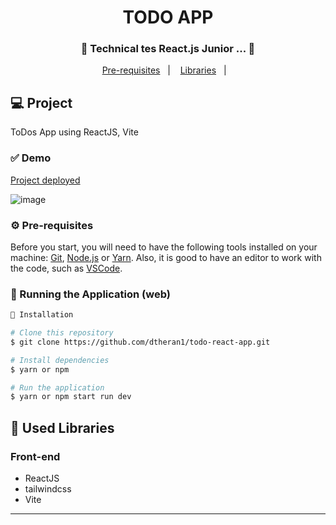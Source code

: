 <h1 align="center">
    TODO APP
</h1>
<h3 align="center"> 
  🚧  Technical tes React.js Junior ...  🚧
</h3>

<p align="center">
  <a href="#-pré-requisitos">Pre-requisites</a>&nbsp;&nbsp;&nbsp;|&nbsp;&nbsp;&nbsp;
  <a href="#-bibliotecas-usadas">Libraries</a>&nbsp;&nbsp;&nbsp;|&nbsp;&nbsp;&nbsp;
</p>

## 💻 Project

ToDos App using ReactJS, Vite
  
 ### ✅ Demo
 [Project deployed](https://todo-react-app-fvws.vercel.app/)

![image](https://github.com/dtheran1/todo-react-app/assets/83596975/6e6a6dc7-d7cb-4ad5-a289-e056439dda06)

### ⚙ Pre-requisites

Before you start, you will need to have the following tools installed on your machine:
[Git](https://git-scm.com), [Node.js](https://nodejs.org/en/) or [Yarn](https://yarnpkg.com/). 
Also, it is good to have an editor to work with the code, such as [VSCode](https://code.visualstudio.com/).



### 📗 Running the Application (web)

```bash
📗 Installation

# Clone this repository
$ git clone https://github.com/dtheran1/todo-react-app.git

# Install dependencies
$ yarn or npm

# Run the application
$ yarn or npm start run dev
```

## 🚀 Used Libraries

### Front-end
* ReactJS
* tailwindcss
* Vite

<hr/>

